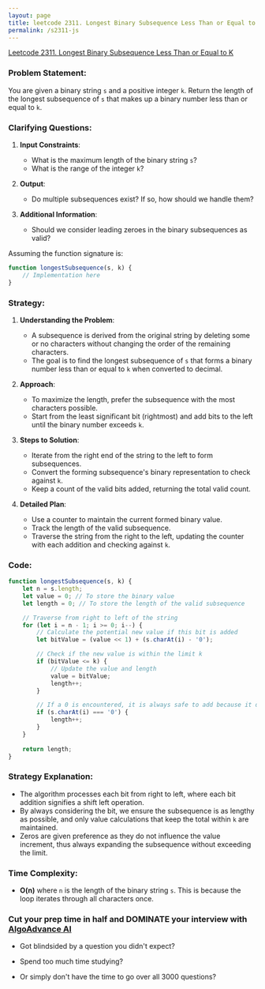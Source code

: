 ```yaml
---
layout: page
title: leetcode 2311. Longest Binary Subsequence Less Than or Equal to K
permalink: /s2311-js
---
```

[Leetcode 2311. Longest Binary Subsequence Less Than or Equal to K](https://algoadvance.github.io/algoadvance/l2311)
### Problem Statement:

You are given a binary string `s` and a positive integer `k`. Return the length of the longest subsequence of `s` that makes up a binary number less than or equal to `k`.

### Clarifying Questions:

1. **Input Constraints**:
   - What is the maximum length of the binary string `s`?
   - What is the range of the integer `k`?

2. **Output**:
   - Do multiple subsequences exist? If so, how should we handle them?

3. **Additional Information**:
   - Should we consider leading zeroes in the binary subsequences as valid?

Assuming the function signature is:
```javascript
function longestSubsequence(s, k) {
    // Implementation here
}
```

### Strategy:

1. **Understanding the Problem**:
   - A subsequence is derived from the original string by deleting some or no characters without changing the order of the remaining characters.
   - The goal is to find the longest subsequence of `s` that forms a binary number less than or equal to `k` when converted to decimal.

2. **Approach**:
   - To maximize the length, prefer the subsequence with the most characters possible.
   - Start from the least significant bit (rightmost) and add bits to the left until the binary number exceeds `k`.
   
3. **Steps to Solution**:
   - Iterate from the right end of the string to the left to form subsequences.
   - Convert the forming subsequence's binary representation to check against `k`.
   - Keep a count of the valid bits added, returning the total valid count.

4. **Detailed Plan**:
   - Use a counter to maintain the current formed binary value.
   - Track the length of the valid subsequence.
   - Traverse the string from the right to the left, updating the counter with each addition and checking against `k`.

### Code:

```javascript
function longestSubsequence(s, k) {
    let n = s.length;
    let value = 0; // To store the binary value
    let length = 0; // To store the length of the valid subsequence

    // Traverse from right to left of the string
    for (let i = n - 1; i >= 0; i--) {
        // Calculate the potential new value if this bit is added
        let bitValue = (value << 1) + (s.charAt(i) - '0');

        // Check if the new value is within the limit k
        if (bitValue <= k) {
            // Update the value and length
            value = bitValue;
            length++;
        }

        // If a 0 is encountered, it is always safe to add because it does not increase the value
        if (s.charAt(i) === '0') {
            length++;
        }
    }
    
    return length;
}
```

### Strategy Explanation:

- The algorithm processes each bit from right to left, where each bit addition signifies a shift left operation.
- By always considering the bit, we ensure the subsequence is as lengthy as possible, and only value calculations that keep the total within `k` are maintained.
- Zeros are given preference as they do not influence the value increment, thus always expanding the subsequence without exceeding the limit.

### Time Complexity:

- **O(n)** where `n` is the length of the binary string `s`. This is because the loop iterates through all characters once.


### Cut your prep time in half and DOMINATE your interview with [AlgoAdvance AI](https://algoAdvance.com)

- Got blindsided by a question you didn't expect?

- Spend too much time studying?

- Or simply don't have the time to go over all 3000 questions?

